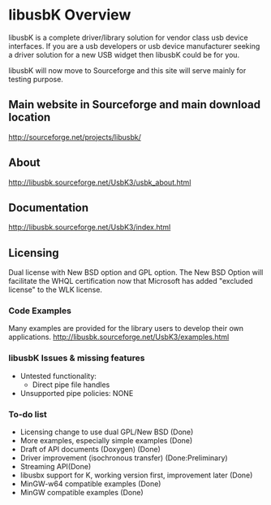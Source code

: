 # libusbK Overview #
libusbK is a complete driver/library solution for vendor class usb
device interfaces. If you are a usb developers or usb device
manufacturer seeking a driver solution for a new USB widget then
libusbK could be for you.

libusbK will now move to Sourceforge and this site will serve
mainly for testing purpose.

## Main website in Sourceforge and main download location ##
http://sourceforge.net/projects/libusbk/

## About ##
http://libusbk.sourceforge.net/UsbK3/usbk_about.html

## Documentation ##
http://libusbk.sourceforge.net/UsbK3/index.html

## Licensing ##
Dual license with New BSD option and GPL option. The New BSD Option will facilitate
the WHQL certification now that Microsoft has added "excluded license"
to the WLK license.

### Code Examples ###
Many examples are provided for the library users to develop
their own applications.
http://libusbk.sourceforge.net/UsbK3/examples.html

### libusbK Issues & missing features ###
  * Untested functionality:
    * Direct pipe file handles
  * Unsupported pipe policies: NONE

### To-do list ###
  * Licensing change to use dual GPL/New BSD (Done)
  * More examples, especially simple examples (Done)
  * Draft of API documents (Doxygen) (Done)
  * Driver improvement (isochronous transfer) (Done:Preliminary)
  * Streaming API(Done)
  * libusbx support for K, working version first, improvement later (Done)
  * MinGW-w64 compatible examples (Done)
  * MinGW compatible examples (Done)
